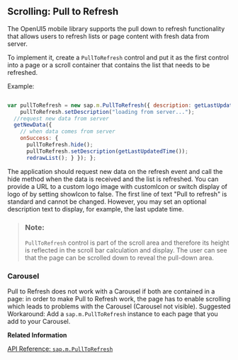<!-- loiofde40159afce478eb488ee4d0f9ebb99 -->

## Scrolling: Pull to Refresh

The OpenUI5 mobile library supports the pull down to refresh functionality that allows users to refresh lists or page content with fresh data from server.

To implement it, create a `PullToRefresh` control and put it as the first control into a page or a scroll container that contains the list that needs to be refreshed.

Example:

```js

var pullToRefresh = new sap.m.PullToRefresh({ description: getLastUpdatedTime(), refresh: function(){
    pullToRefresh.setDescription("loading from server..."); 
  //request new data from server     
  getNewData({ 
    // when data comes from server  
    onSuccess: {
      pullToRefresh.hide();
      pullToRefresh.setDescription(getLastUpdatedTime());
      redrawList(); } }); }; 
```

The application should request new data on the refresh event and call the hide method when the data is received and the list is refreshed. You can provide a URL to a custom logo image with customIcon or switch display of logo of by setting showIcon to false. The first line of text "Pull to refresh" is standard and cannot be changed. However, you may set an optional description text to display, for example, the last update time.

> ### Note:  
> `PullToRefresh` control is part of the scroll area and therefore its height is reflected in the scroll bar calculation and display. The user can see that the page can be scrolled down to reveal the pull-down area.



<a name="loiofde40159afce478eb488ee4d0f9ebb99__section_N10030_N10011_N10001"/>

### Carousel

Pull to Refresh does not work with a Carousel if both are contained in a page: in order to make Pull to Refresh work, the page has to enable scrolling which leads to problems with the Carousel \(Carousel not visible\). Suggested Workaround: Add a `sap.m.PullToRefresh` instance to each page that you add to your Carousel.

**Related Information**  


[API Reference: `sap.m.PullToRefresh`](https://ui5.sap.com/#/api/sap.m.PullToRefresh)


